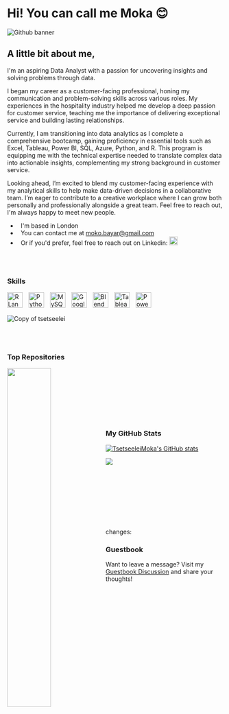 Hi! You can call me Moka 😊
===================================================================================================================================================

![Github banner](https://github.com/user-attachments/assets/fa5d01ac-f399-4bb6-91a5-3909f16f5535)


A little bit about me,
---------------------

I'm an aspiring Data Analyst with a passion for uncovering insights and solving problems through data. 

I began my career as a customer-facing professional, honing my communication and problem-solving skills across various roles. My experiences in the hospitality industry helped me develop a deep passion for customer service, teaching me the importance of delivering exceptional service and building lasting relationships.

Currently, I am transitioning into data analytics as I complete a comprehensive bootcamp, gaining proficiency in essential tools such as Excel, Tableau, Power BI, SQL, Azure, Python, and R. This program is equipping me with the technical expertise needed to translate complex data into actionable insights, complementing my strong background in customer service. 

Looking ahead, I’m excited to blend my customer-facing experience with my analytical skills to help make data-driven decisions in a collaborative team. I’m eager to contribute to a creative workplace where I can grow both personally and professionally alongside a great team. Feel free to reach out, I'm always happy to meet new people.

*   I'm based in London
*   You can contact me at [moko.bayar@gmail.com](mailto:moko.bayar@gmail.com)
*   Or if you'd prefer, feel free to reach out on Linkedin: <a href="https://www.linkedin.com/in/tsetseelei-s-53139a2ba/" target="_blank" rel="noreferrer"> <picture> <source media="(prefers-color-scheme: dark)" srcset="https://raw.githubusercontent.com/danielcranney/readme-generator/main/public/icons/socials/linkedin-dark.svg" /> <source media="(prefers-color-scheme: light)" srcset="https://raw.githubusercontent.com/danielcranney/readme-generator/main/public/icons/socials/linkedin.svg" /> <img src="https://raw.githubusercontent.com/danielcranney/readme-generator/main/public/icons/socials/linkedin.svg" width="20" height="20" /> </picture> </a></p>
</div><br /><br />



### Skills


<p align="left">
  <a href="https://www.r-project.org/" target="_blank" rel="noreferrer"><img src="https://raw.githubusercontent.com/danielcranney/readme-generator/main/public/icons/skills/rlang-colored.svg" width="36" height="36" alt="R Language" style="margin-right: 10px;" /></a>
  <a href="https://www.python.org/" target="_blank" rel="noreferrer"><img src="https://raw.githubusercontent.com/danielcranney/readme-generator/main/public/icons/skills/python-colored.svg" width="36" height="36" alt="Python" style="margin-right: 10px;" /></a>
  <a href="https://www.mysql.com/" target="_blank" rel="noreferrer"><img src="https://raw.githubusercontent.com/danielcranney/readme-generator/main/public/icons/skills/mysql-colored.svg" width="36" height="36" alt="MySQL" style="margin-right: 10px;" /></a>
  <a href="https://cloud.google.com/" target="_blank" rel="noreferrer"><img src="https://raw.githubusercontent.com/danielcranney/readme-generator/main/public/icons/skills/googlecloud-colored.svg" width="36" height="36" alt="Google Cloud" style="margin-right: 10px;" /></a>
  <a href="https://www.blender.org/" target="_blank" rel="noreferrer"><img src="https://raw.githubusercontent.com/danielcranney/readme-generator/main/public/icons/skills/blender-colored.svg" width="36" height="36" alt="Blender" style="margin-right: 10px;" /></a>
  <a href="[https://public.tableau.com/app/profile/tsetseelei.sainbayar]" target="_blank" rel="noreferrer"><img src="https://www.svgrepo.com/download/354428/tableau-icon.svg" width="36" height="36" alt="Tableau" style="margin-right: 10px;" /></a>
  <a href="https://app.powerbi.com/" target="_blank" rel="noreferrer"><img src="https://cdn.worldvectorlogo.com/logos/power-bi.svg" width="36" height="36" alt="PowerBI" /></a>
</p>

![Copy of tsetseelei](https://github.com/user-attachments/assets/fc4bdfc8-53e7-40e7-afe5-59e8fb1904d8)
</div><br /><br />

### Top Repositories

<div width="100%" align="center"><a href="https://github.com/TsetseeleiMoka/SQL-Project" align="left"><img align="left" width="45%" src="https://github-readme-stats.vercel.app/api/pin/?username=TsetseeleiMoka&repo=SQL-Project&title_color=facc15&text_color=facc15&icon_color=facc15&bg_color=ffffff&hide_border=true&locale=en" /></a></div><br /><br /><br /><br /><br /><br /><br />




### My GitHub Stats


<a href="http://www.github.com/TsetseeleiMoka"><img src="https://github-readme-stats.vercel.app/api?username=TsetseeleiMoka&show_icons=true&hide=&count_private=true&title_color=facc15&text_color=facc15&icon_color=facc15&bg_color=ffffff&hide_border=true&show_icons=true" alt="TsetseeleiMoka's GitHub stats" /></a>

<a href="http://www.github.com/TsetseeleiMoka"><img src="https://github-readme-streak-stats.herokuapp.com/?user=TsetseeleiMoka&stroke=facc15&background=ffffff&ring=facc15&fire=facc15&currStreakNum=facc15&currStreakLabel=facc15&sideNums=facc15&sideLabels=facc15&dates=facc15&hide_border=true" /></a>


<div width="100%" align="center"></div><br /><br /><br /><br /><br /><br /><br />



changes:
### Guestbook
Want to leave a message? Visit my [Guestbook Discussion](https://github.com/username/repository/discussions/1) and share your thoughts!

